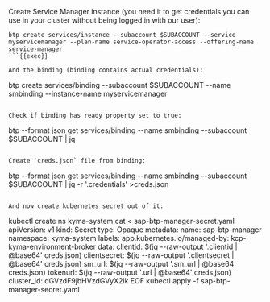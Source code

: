 Create Service Manager instance (you need it to get credentials you can use in your cluster without being logged in with our user):
```
btp create services/instance --subaccount $SUBACCOUNT --service myservicemanager --plan-name service-operator-access --offering-name service-manager
```{{exec}}

And the binding (binding contains actual credentials):
```
btp create services/binding --subaccount $SUBACCOUNT --name smbinding --instance-name myservicemanager
```{{exec}}

Check if binding has ready property set to true:
```
btp --format json  get services/binding --name smbinding --subaccount $SUBACCOUNT | jq
```{{exec}}

Create `creds.json` file from binding:
```
btp --format json  get services/binding --name smbinding --subaccount $SUBACCOUNT | jq -r '.credentials' >creds.json
```{{exec}}

And now create kubernetes secret out of it:
```
kubectl create ns kyma-system
cat <<EOF > sap-btp-manager-secret.yaml
apiVersion: v1
kind: Secret
type: Opaque
metadata:
  name: sap-btp-manager
  namespace: kyma-system
  labels:
    app.kubernetes.io/managed-by: kcp-kyma-environment-broker
data:
  clientid: $(jq --raw-output '.clientid | @base64' creds.json)
  clientsecret: $(jq --raw-output '.clientsecret | @base64' creds.json)
  sm_url: $(jq --raw-output '.sm_url | @base64' creds.json)
  tokenurl: $(jq --raw-output '.url | @base64' creds.json)
  cluster_id: dGVzdF9jbHVzdGVyX2lk
EOF
kubectl apply -f sap-btp-manager-secret.yaml
```{{exec}}
